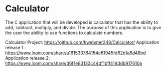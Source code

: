 # Calculator

The C application that will be developed is calculator that has the ability to add, subtract, multiply, and divide. The purpose of this application is to give the user the ability to use functions to calculate numbers.

 Calculator Project: https://github.com/kwebster248/Calculator/
 Application release 1 : https://www.loom.com/share/a161533764164c61945fd62dfa6d48bd
Application release 2: https://www.loom.com/share/d6f1e83133c44df1bff414ddb917610a
